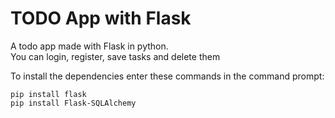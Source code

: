 # TODO App with Flask
A todo app made with Flask in python. \
You can login, register, save tasks and delete them

To install the dependencies enter these commands in the command prompt:
```
pip install flask
pip install Flask-SQLAlchemy
```
